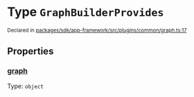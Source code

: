 # Type `GraphBuilderProvides`
<sub>Declared in [packages/sdk/app-framework/src/plugins/common/graph.ts:17](https://github.com/dxos/dxos/blob/27607ac6b/packages/sdk/app-framework/src/plugins/common/graph.ts#L17)</sub>




## Properties
### [graph](https://github.com/dxos/dxos/blob/27607ac6b/packages/sdk/app-framework/src/plugins/common/graph.ts#L18)
Type: <code>object</code>






